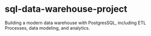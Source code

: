 # sql-data-warehouse-project
Building a modern data warehouse with PostgresSQL, including ETL Processes, data modeling, and analytics.
